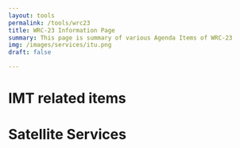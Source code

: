 ```yaml
---
layout: tools
permalink: /tools/wrc23
title: WRC-23 Information Page
summary: This page is summary of various Agenda Items of WRC-23
img: /images/services/itu.png
draft: false

---
```


<div id="observablehq-viewof-wrcplot-ee862711"></div>

<link rel="stylesheet" href="https://cdn.jsdelivr.net/npm/@observablehq/inspector@5/dist/inspector.css">
<script type="module">
import {Runtime, Inspector} from "https://cdn.jsdelivr.net/npm/@observablehq/runtime@5/dist/runtime.js";
import define from "https://api.observablehq.com/d/37fe8d968a5e9cca@287.js?v=3";
new Runtime().module(define, name => {
  if (name === "viewof wrcplot") return new Inspector(document.querySelector("#observablehq-viewof-wrcplot-ee862711"));
});
</script>
 

# IMT related items

# Satellite Services 
